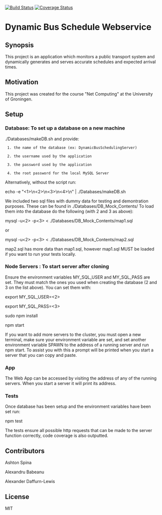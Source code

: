 [![Build Status](https://travis-ci.org/babeanu-dorian/dynamic-bus-schedule-webservice.svg?branch=master)](https://travis-ci.org/babeanu-dorian/dynamic-bus-schedule-webservice)
[![Coverage Status](https://coveralls.io/repos/github/babeanu-dorian/dynamic-bus-schedule-webservice/badge.svg?branch=master)](https://coveralls.io/github/babeanu-dorian/dynamic-bus-schedule-webservice?branch=master)

# Dynamic Bus Schedule Webservice

## Synopsis
This project is an application which monitors a public transport system and dynamically generates and serves accurate schedules and expected arrival times.  

## Motivation

This project was created for the course "Net Computing" at the University of Groningen.

## Setup

### Database: To set up a database on a new machine

./Databases/makeDB.sh
and provide: 

     1. the name of the database (ex: DynamicBusSchedulingServer)

     2. the username used by the application

     3. the password used by the application

     4. the root password for the local MySQL Server

Alternatively, without the script run:

echo -e "<1>\n<2>\n<3>\n<4>\n" | ./Databases/makeDB.sh

We included two sql files with dummy data for testing and demontration purposes. These can be found in ./Databases/DB_Mock_Contents/ To load them into the database do the following (with 2 and 3 as above):

mysql -u<2> -p<3> < ./Databases/DB_Mock_Contents/map1.sql

or

mysql -u<2> -p<3> < ./Databases/DB_Mock_Contents/map2.sql

map2.sql has more data than map1.sql, however map1.sql MUST be loaded if you want to run your tests locally.

### Node Servers : To start server after cloning
Ensure the environment variables MY_SQL_USER and MY_SQL_PASS are set. They must match the ones you used when creating the database (2 and 3 on the list above). You can set them with:

export MY_SQL_USER=<2>

export MY_SQL_PASS=<3>

sudo npm install

npm start

If you want to add more servers to the cluster, you must open a new terminal, make sure your environment variable are set, and set another environment variable SPAWN to the address of a running server and run npm start. To assist you with this a prompt will be printed when you start a server that you can copy and paste.

### App
The Web App can be accessed by visiting the address of any of the running servers. When you start a server it will print its address.

### Tests
Once database has been setup and the environment variables have been set run:

npm test

The tests ensure all possible http requests that can be made to the server function correctly, code coverage is also outputted.

## Contributors
Ashton Spina

Alexandru Babeanu

Alexander Daffurn-Lewis

## License

MIT
